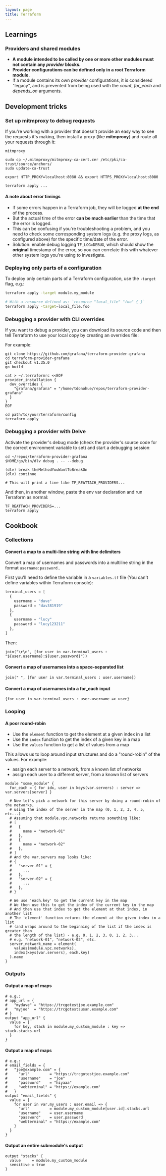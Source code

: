 ```yaml
---
layout: page
title: Terraform
---
```


## Learnings

### Providers and shared modules

- **A module intended to be called by one or more other modules must not contain any _provider_ blocks.**
- **Provider configurations can be defined only in a root Terraform module.**
- If a module contains its own _provider_ configurations, it is considered "legacy", and is prevented from being used with the _count_, _for_each_ and _depends_on_ arguments.

## Development tricks

### Set up mitmproxy to debug requests

If you're working with a provider that doesn't provide an easy way to see the requests it's making, then install a proxy (like **mitmproxy**) and route all your requests through it:

```
mitmproxy

sudo cp ~/.mitmproxy/mitmproxy-ca-cert.cer /etc/pki/ca-trust/source/anchors/
sudo update-ca-trust

export HTTP_PROXY=localhost:8080 && export HTTPS_PROXY=localhost:8080

terraform apply ...
```

#### A note about error timings

- If some errors happen in a Terraform job, they will be logged **at the end** of the process.
- But the actual time of the error **can be much earlier** than the time that the error is logged.
- This can be confusing if you're troubleshooting a problem, and you need to check some corresponding system logs (e.g. the proxy logs, as configured above) for the specific time/date of the error.
- Solution: enable debug logging `TF_LOG=DEBUG`, which should show the **original** timestamp of the error, so you can correlate this with whatever other system logs you're using to investigate.

### Deploying only parts of a configuration

To deploy only certain parts of a Terraform configuration, use the `-target` flag, e.g.:

```bash
terraform apply -target module.my_module

# With a resource defined as: `resource "local_file" "foo" { }`
terraform apply -target=local_file.foo
```

### Debugging a provider with CLI overrides

If you want to debug a provider, you can download its source code and then tell Terraform to use your local copy by creating an overrides file:

For example:

```shell
git clone https://github.com/grafana/terraform-provider-grafana
cd terraform-provider-grafana
git checkout v1.35.0
go build

cat > ~/.terraformrc <<EOF
provider_installation {
  dev_overrides {
    "grafana/grafana" = "/home/tdonohue/repos/terraform-provider-grafana"
  }
}
EOF

cd path/to/your/terraform/config
terraform apply
```

### Debugging a provider with Delve

Activate the provider's debug mode (check the provider's source code for the correct environment variable to set) and start a debugging session:

```shell
cd ~/repos/terraform-provider-grafana
$HOME/go/bin/dlv debug . -- --debug

(dlv) break theMethodYouWantToBreakOn
(dlv) continue

# This will print a line like TF_REATTACH_PROVIDERS...
```

And then, in another window, paste the env var declaration and run Terraform as normal:

```
TF_REATTACH_PROVIDERS=...
terraform apply
```


## Cookbook

### Collections

#### Convert a map to a multi-line string with line delimiters

Convert a map of usernames and passwords into a multiline string in the format `username:password`..

First you'll need to define the variable in a `variables.tf` file (You can't define variables within Terraform console):

```terraform
terminal_users = [
  {
    username = "dave"
    password = "dav381919"
  },
  {
    username = "lucy"
    password = "lucy123211"
  },
]
```

Then:

```
join("\r\n", [for user in var.terminal_users : "${user.username}:${user.password}"])
```

#### Convert a map of usernames into a space-separated list

```
join(" ", [for user in var.terminal_users : user.username])
```

#### Convert a map of usernames into a for_each input

```
{for user in var.terminal_users : user.username => user}
```

### Looping 

#### A poor round-robin

- Use the `element` function to get the element at a given index in a list
- Use the `index` function to get the index of a given key in a map
- Use the `values` function to get a list of values from a map

This allows us to loop around input structures and do a "round-robin" of the values. For example:

- assign each server to a network, from a known list of networks
- assign each user to a different server, from a known list of servers

```hcl
module "some_module" {
  for_each = { for idx, user in keys(var.servers) : server => var.servers[server] }

  # Now let's pick a network for this server by doing a round-robin of the networks,
  # using the index of the server in the map (0, 1, 2, 3, 4, 5, etc...)
  # Assuming that module.vpc.networks returns something like:
  # [
  #   {
  #     name = "network-01"
  #   },
  #   {
  #     name = "network-02"
  #   },
  # ]
  # And the var.servers map looks like:
  # {
  #   "server-01" = {
  #     ...
  #   },
  #   "server-02" = {
  #     ...
  #   },
  # }

  # We use 'each.key' to get the current key in the map
  # We then use this to get the index of the current key in the map
  # And then use that index to get the element at that index, in another list
  # The 'element' function returns the element at the given index in a list
  # (and wraps around to the beginning of the list if the index is greater than
  # the length of the list) - e.g. 0, 1, 2, 3, 0, 1, 2, 3...
  # e.g. "network-01", "network-02", etc.
  server_network_name = element(
    values(module.vpc.networks),
    index(keys(var.servers), each.key) 
  ).name
}
```

### Outputs

#### Output a map of maps

```
# e.g.:
# app_url = {
#   "mydave" = "https://trcgotestjoe.example.com"
#   "myjoe"  = "https://trcgotestsusan.example.com"
# }
output "app_url" {
  value = {
    for key, stack in module.my_custom_module : key => stack.stacks.url
  }
}
```

#### Output a map of maps


```hcl
# e.g.:
# email_fields = {
#   "joe@example.com" = {
#     "url"         = "https://trcgotestjoe.example.com"
#     "username"    = "joe"
#     "password"    = "hiyaaa"
#     "webterminal" = "https://example.com"
#   }
output "email_fields" {
  value = {
    for user in var.my_users : user.email => {
      "url"         = module.my_custom_module[user.id].stacks.url
      "username"    = user.username
      "password"    = user.password
      "webterminal" = "https://example.com"
    }
  }
}
```

#### Output an entire submodule's output

```hcl
output "stacks" {
  value     = module.my_custom_module
  sensitive = true
}
```
